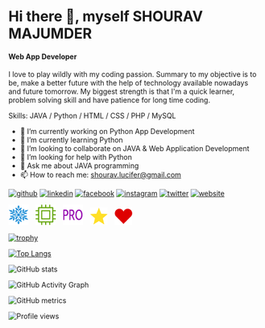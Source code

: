 # Hi there 👋, myself SHOURAV MAJUMDER
#### Web App Developer

I love to play wildly with my coding passion. Summary to my objective is to be, make a better future with the help of technology available nowadays and future tomorrow. My biggest strength is that I'm a quick learner, problem solving skill and have patience for long time coding.

Skills: JAVA / Python / HTML / CSS / PHP / MySQL

- 🔭 I’m currently working on Python App Development 
- 🌱 I’m currently learning Python 
- 👯 I’m looking to collaborate on JAVA & Web Application Development 
- 🤔 I’m looking for help with Python 
- 💬 Ask me about JAVA programming 
- 📫 How to reach me: shourav.lucifer@gmail.com 


[<img src='https://cdn.jsdelivr.net/npm/simple-icons@3.0.1/icons/github.svg' alt='github' height='40'>](https://github.com/shrveel)  [<img src='https://cdn.jsdelivr.net/npm/simple-icons@3.0.1/icons/linkedin.svg' alt='linkedin' height='40'>](https://www.linkedin.com/in/shourav-majumder/)  [<img src='https://cdn.jsdelivr.net/npm/simple-icons@3.0.1/icons/facebook.svg' alt='facebook' height='40'>](https://www.facebook.com/shourav.majumder)  [<img src='https://cdn.jsdelivr.net/npm/simple-icons@3.0.1/icons/instagram.svg' alt='instagram' height='40'>](https://www.instagram.com/shrv.eel/)  [<img src='https://cdn.jsdelivr.net/npm/simple-icons@3.0.1/icons/twitter.svg' alt='twitter' height='40'>](https://twitter.com/shrv_eel)  [<img src='https://cdn.jsdelivr.net/npm/simple-icons@3.0.1/icons/icloud.svg' alt='website' height='40'>](https://shrveel.wordpress.com/)  

<a href='https://archiveprogram.github.com/'><img src='https://raw.githubusercontent.com/acervenky/animated-github-badges/master/assets/acbadge.gif' width='40' height='40'></a> <a href='https://docs.github.com/en/developers'><img src='https://raw.githubusercontent.com/acervenky/animated-github-badges/master/assets/devbadge.gif' width='40' height='40'></a> <a href='https://github.com/pricing'><img src='https://raw.githubusercontent.com/acervenky/animated-github-badges/master/assets/pro.gif' width='40' height='40'></a> <a href='https://stars.github.com/'><img src='https://raw.githubusercontent.com/acervenky/animated-github-badges/master/assets/starbadge.gif' width='35' height='35'></a> <a href='https://docs.github.com/en/github/supporting-the-open-source-community-with-github-sponsors'><img src='https://raw.githubusercontent.com/acervenky/animated-github-badges/master/assets/sponsorbadge.gif' width='35' height='35'></a> 

[![trophy](https://github-profile-trophy.vercel.app/?username=shrveel)](https://github.com/ryo-ma/github-profile-trophy)

[![Top Langs](https://github-readme-stats.vercel.app/api/top-langs/?username=shrveel)](https://github.com/anuraghazra/github-readme-stats)

![GitHub stats](https://github-readme-stats.vercel.app/api?username=shrveel&show_icons=true)  

![GitHub Activity Graph](https://activity-graph.herokuapp.com/graph?username=shrveel)  

![GitHub metrics](https://metrics.lecoq.io/shrveel)  

![Profile views](https://gpvc.arturio.dev/shrveel)  
